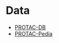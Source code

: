 # Data

* [PROTAC-DB](http://cadd.zju.edu.cn/protacdb/about)
* [PROTAC-Pedia](https://protacpedia.weizmann.ac.il/ptcb/main)

